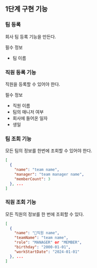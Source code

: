 ## 1단계 구현 기능

### 팀 등록

회사 팀 등록 기능을 만든다.

필수 정보

- 팀 이름

### 직원 등록 기능

직원을 등록할 수 있어야 한다.

필수 정보

- 직원 이름
- 팀의 매니저 여부
- 회사에 들어온 일자
- 생일

### 팀 조회 기능

모든 팀의 정보를 한번에 조회할 수 있어야 한다.

```json
[
  {
    "name": "team name",
    "manager": "team manager name",
    "memberCount": 3
  }, ...
]
```

### 직원 조회 기능

모든 직원의 정보를 한 번에 조회할 수 있다.

```json
[
  {
    "name": "직원 name",
    "teamName": "team name",
    "role": "MANAGER" or "MEMBER",
    "birthday": "2000-01-01",
    "workStartDate": "2024-01-01"
  }, ...
]
```

